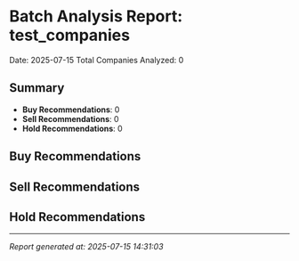 # Batch Analysis Report: test_companies
Date: 2025-07-15
Total Companies Analyzed: 0

## Summary
- **Buy Recommendations**: 0
- **Sell Recommendations**: 0
- **Hold Recommendations**: 0

## Buy Recommendations

## Sell Recommendations

## Hold Recommendations



---
*Report generated at: 2025-07-15 14:31:03*
